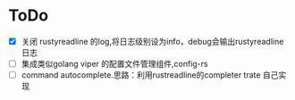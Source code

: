 # ToDo

- [x] 关闭 rustyreadline 的log,将日志级别设为info，debug会输出rustyreadline 日志
- [ ] 集成类似golang viper 的配置文件管理组件,config-rs
- [ ] command autocomplete.思路：利用rustreadline的completer trate 自己实现